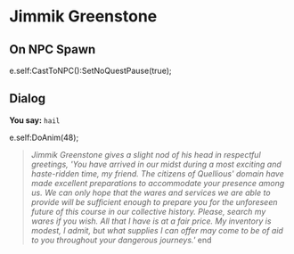 # Jimmik Greenstone
## On NPC Spawn

e.self:CastToNPC():SetNoQuestPause(true);
## Dialog

**You say:** `hail`



e.self:DoAnim(48);


>*Jimmik Greenstone gives a slight nod of his head in respectful greetings, 'You have arrived in our midst during a most exciting and haste-ridden time, my friend. The citizens of Quellious' domain have made excellent preparations to accommodate your presence among us. We can only hope that the wares and services we are able to provide will be sufficient enough to prepare you for the unforeseen future of this course in our collective history. Please, search my wares if you wish. All that I have is at a fair price. My inventory is modest, I admit, but what supplies I can offer may come to be of aid to you throughout your dangerous journeys.'*
end
